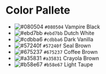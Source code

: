 # Color Pallete

- ![#080504](https://via.placeholder.com/15/080504/000000?text=+) `#080504` Vampire Black
- ![#ebd7bb](https://via.placeholder.com/15/ebd7bb/000000?text=+) `#ebd7bb` Dutch White
- ![#cdbba6](https://via.placeholder.com/15/cdbba6/000000?text=+) `#cdbba6` Dark Vanilla
- ![#57240f](https://via.placeholder.com/15/57240f/000000?text=+) `#57240f` Seal Brown
- ![#675237](https://via.placeholder.com/15/675237/000000?text=+) `#675237` Coffee Brown
- ![#a35831](https://via.placeholder.com/15/a35831/000000?text=+) `#a35831` Crayola Brown
- ![#b58e67](https://via.placeholder.com/15/b58e67/000000?text=+) `#b58e67` Light Taupe
